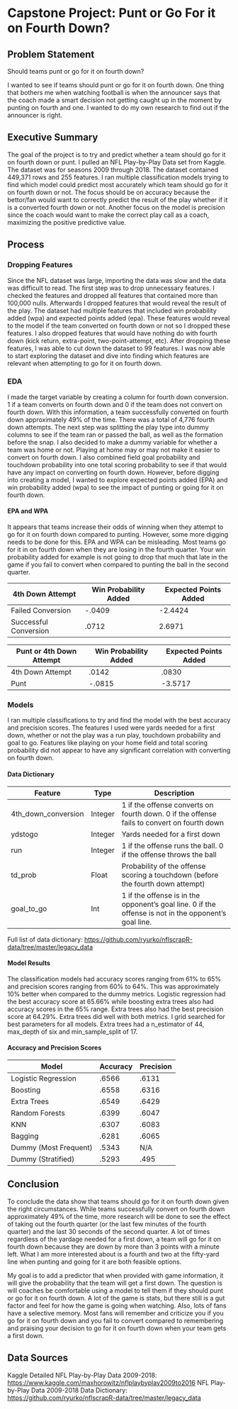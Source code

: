 # Capstone Project: Punt or Go For it on Fourth Down?

## Problem Statement

Should teams punt or go for it on fourth down?

I wanted to see if teams should punt or go for it on fourth down. One thing that bothers me when watching football is when the announcer says that the coach made a smart decision not getting caught up in the moment by punting on fourth and one. I wanted to do my own research to find out if the announcer is right. 

## Executive Summary

The goal of the project is to try and predict whether a team should go for it on fourth down or punt. I pulled an NFL Play-by-Play Data set from Kaggle. The dataset was for seasons 2009 through 2018. The dataset contained 449,371 rows and 255 features. I ran multiple classification models trying to find which model could predict most accurately which team should go for it on fourth down or not. The focus should be on accuracy because the bettor/fan would want to correctly predict the result of the play whether if it is a converted fourth down or not. Another focus on the model is precision since the coach would want to make the correct play call as a coach, maximizing the positive predictive value.

## Process

### Dropping Features

Since the NFL dataset was large, importing the data was slow and the data was difficult to read. The first step was to drop unnecessary features. I checked the features and dropped all features that contained more than 100,000 nulls. Afterwards I dropped features that would reveal the result of the play. The dataset had multiple features that included win probability added (wpa) and expected points added (epa). These features would reveal to the model if the team converted on fourth down or not so I dropped these features. I also dropped features that would have nothing do with fourth down (kick return, extra-point, two-point-attempt, etc). After dropping these features, I was able to cut down the dataset to 99 features. I was now able to start exploring the dataset and dive into finding which features are relevant when attempting to go for it on fourth down. 

### EDA

I made the target variable by creating a column for fourth down conversion. 1 if a team converts on fourth down and 0 if the team does not convert on fourth down. With this information, a team successfully converted on fourth down approximately 49% of the time. There was a total of 4,776 fourth down attempts. The next step was splitting the play type into dummy columns to see if the team ran or passed the ball, as well as the formation before the snap. I also decided to make a dummy variable for whether a team was home or not. Playing at home may or may not make it easier to convert on fourth down. I also combined field goal probability and touchdown probability into one total scoring probability to see if that would have any impact on converting on fourth down. However, before digging into creating a model, I wanted to explore expected points added (EPA) and win probability added (wpa) to see the impact of punting or going for it on fourth down.

#### EPA and WPA

It appears that teams increase their odds of winning when they attempt to go for it on fourth down compared to punting. However, some more digging needs to be done for this. EPA and WPA can be misleading. Most teams go for it in on fourth down when they are losing in the fourth quarter. Your win probability added for example is not going to drop that much that late in the game if you fail to convert when compared to punting the ball in the second quarter. 

| 4th Down Attempt | Win Probability Added | Expected Points Added |
| --- | --- | --- |
| Failed Conversion | -.0409 | -2.4424 |
| Successful Conversion | .0712 | 2.6971 |


| Punt or 4th Down Attempt | Win Probability Added | Expected Points Added |
| --- | --- | --- |
| 4th Down Attempt | .0142 | .0830 |
| Punt | -.0815 | -3.5717 |

### Models

I ran multiple classifications to try and find the model with the best accuracy and precision scores. The features I used were yards needed for a first down, whether or not the play was a run play, touchdown probability and goal to go. Features like playing on your home field and total scoring probability did not appear to have any significant correlation with converting on fourth down. 

#### Data Dictionary

| Feature | Type | Description |
| --- | --- | --- |
| 4th_down_conversion | Integer | 1 if the offense converts on fourth down. 0 if the offense fails to convert on fourth down | 
| ydstogo | Integer | Yards needed for a first down |
| run | Integer | 1 if the offense runs the ball. 0 if the offense throws the ball |
| td_prob | Float | Probability of the offense scoring a touchdown (before the fourth down attempt) |
| goal_to_go | Int | 1 if the offense is in the opponent’s goal line. 0 if the offense is not in the opponent’s goal line. |

Full list of data dictionary: https://github.com/ryurko/nflscrapR-data/tree/master/legacy_data


#### Model Results

The classification models had accuracy scores ranging from 61% to 65% and precision scores ranging from 60% to 64%. This was approximately 10% better when compared to the dummy metrics. Logistic regression had the best accuracy score at 65.66% while boosting extra trees also had accuracy scores in the 65% range. Extra trees also had the best precision score at 64.29%. Extra trees did well with both metrics. I grid searched for best parameters for all models. Extra trees had a n_estimator of 44, max_depth of six and min_sample_split of 17.

#### Accuracy and Precision Scores

| Model | Accuracy | Precision |
| --- | --- | --- |
| Logistic Regression | .6566 | .6131 |
| Boosting | .6558 | .6316 |
| Extra Trees | .6549 | .6429 |
| Random Forests | .6399 | .6047 |
| KNN | .6307 | .6083 |
| Bagging | .6281 | .6065 |
| Dummy (Most Frequent) | .5343 | N/A |
| Dummy (Stratified) | .5293 | .495 |


## Conclusion
To conclude the data show that teams should go for it on fourth down given the right circumstances. While teams successfully convert on fourth down approximately 49% of the time, more research will be done to see the effect of taking out the fourth quarter (or the last few minutes of the fourth quarter) and the last 30 seconds of the second quarter. A lot of times regardless of the yardage needed for a first down, a team will go for it on fourth down because they are down by more than 3 points with a minute left. What I am more interested about is a fourth and two at the fifty-yard line when punting and going for it are both feasible options. 
 
My goal is to add a predictor that when provided with game information, it will give the probability that the team will get a first down. The question is will coaches be comfortable using a model to tell them if they should punt or go for it on fourth down. A lot of the game is stats, but there still is a gut factor and feel for how the game is going when watching. Also, lots of fans have a selective memory. Most fans will remember and criticize you if you go for it on fourth down and you fail to convert compared to remembering and praising your decision to go for it on fourth down when your team gets a first down.  

## Data Sources 
Kaggle Detailed NFL Play-by-Play Data 2009-2018: https://www.kaggle.com/maxhorowitz/nflplaybyplay2009to2016
NFL Play-by-Play Data 2009-2018 Data Dictionary: https://github.com/ryurko/nflscrapR-data/tree/master/legacy_data

